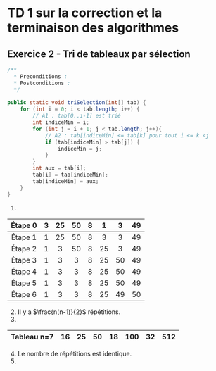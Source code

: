 

# TD 1 sur la correction et la terminaison des algorithmes


## Exercice 2 - Tri de tableaux par sélection

```java
/**
  * Preconditions :
  * Postconditions :
  */
  
public static void triSelection(int[] tab) {
    for (int i = 0; i < tab.length; i++) {
        // A1 : tab[0..i-1] est trié
        int indiceMin = i;
        for (int j = i + 1; j < tab.length; j++){
            // A2 : tab[indiceMin] <= tab[k] pour tout i <= k <j
            if (tab[indiceMin] > tab[j]) {
                indiceMin = j;
            }
        }
        int aux = tab[i];
        tab[i] = tab[indiceMin];
        tab[indiceMin] = aux;
    }
}
```

1. 
|Étape 0|3 |25|50|8 |1 |3 |49|
|:-----:|:--:|:--:|:--:|:--:|:--:|:--:|:--:|
|Étape 1|1 |25|50|8 |3 |3 |49|
|Étape 2|1 |3 |50|8 |25|3 |49|
|Étape 3|1 |3 |3 |8 |25|50|49|
|Étape 4|1 |3 |3 |8 |25|50|49|
|Étape 5|1 |3 |3 |8 |25|50|49|
|Étape 6|1 |3 |3 |8 |25|49|50|

2. Il y a $\frac{n(n-1)}{2}$ répétitions.
3. 
|Tableau n=7|16|25|50|18|100|32|512|
|:-----:|:--:|:--:|:--:|:--:|:--:|:--:|:--:|
4. Le nombre de répétitions est identique.
5. 



